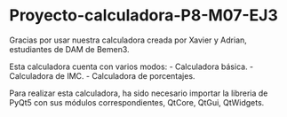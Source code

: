 # Proyecto-calculadora-P8-M07-EJ3
Gracias por usar nuestra calculadora creada por Xavier y Adrian, estudiantes de DAM de Bemen3.

Esta calculadora cuenta con varios modos:
	- Calculadora básica.
	- Calculadora de IMC.
	- Calculadora de porcentajes.

Para realizar esta calculadora, ha sido necesario importar la libreria de PyQt5 con sus módulos correspondientes, QtCore, QtGui, QtWidgets.

